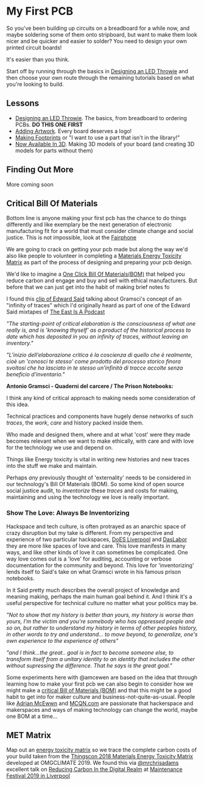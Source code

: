 # My First PCB

So you've been building up circuits on a breadboard for a while now, and maybe soldering some of them onto stripboard, but want to make them look nicer and be quicker and easier to solder?  You need to design your own printed circuit boards!

It's easier than you think.

Start off by running through the basics in [Designing an LED Throwie](DesigningAnLEDThrowie) and then choose your own route through the remaining tutorials based on what you're looking to build.

## Lessons

 * [Designing an LED Throwie](DesigningAnLEDThrowie).  The basics, from breadboard to ordering PCBs.  **DO THIS ONE FIRST**
 * [Adding Artwork](AddingArtwork).  Every board deserves a logo!
 * [Making Footprints](MakingFootprints) or "I want to use a part that isn't in the library!"
 * [Now Available In 3D](NowAvailableIn3D).  Making 3D models of your board (and creating 3D models for parts without them)

## Finding Out More

More coming soon

## Critical Bill Of Materials 

Bottom line is anyone making your first pcb has the chance to do things differently and like exemplary be the next generation of electronic manufacturing fit for a world that must consider climate change and social justice. This is not impossible, look at the [Fairphone](https://shop.fairphone.com/en/)

We are going to crack on getting your pcb made but along the way we'd also like people to volunteer in completing a [Materials Energy Toxicity Matrix](https://github.com/cheapjack/my-first-pcb/blob/master/MET_Matrix.md) as part of the process of designing and preparing your pcb design.

We'd like to imagine a [One Click Bill Of Materials(BOM)](https://kitspace.org/1-click-bom/) that helped you reduce carbon and engage and buy and sell with ethical manufacturers. But before that we can just get into the habit of making brief notes fo 

I found this [clip of Edward Said](https://soundcloud.com/nicolas-holzheu/edward-said-on-gramsci-infinity-of-traces-without-an-inventory) talking about Gramsci's concept of an "infinity of traces" which I'd originally heard as part of one of the Edward Said mixtapes of [The East Is A Podcast](https://www.eastpodcast.com/)


*"The starting-point of critical elaboration is the consciousness of what one really is, and is 'knowing thyself' as a product of the historical process to date which has deposited in you an infinity of traces, without leaving an inventory."*

*"L’inizio dell’elaborazione critica è la coscienza di quello che è realmente, cioè un 'conosci te stesso' come prodotto del processo storico finora svoltosi che ha lasciato in te stesso un’infinità di tracce accolte senza beneficio d’inventario."*

**Antonio Gramsci - Quaderni del carcere / The Prison Notebooks:**

I think any kind of critical approach to making needs some consideration of this idea.

Technical practices and components have hugely dense networks of such *traces*, the *work*, *care* and history packed inside them.

Who made and designed them, where and at what 'cost' were they made becomes relevant when we want to make ethically, with care and with love for the technology we use and depend on.

Things like Energy toxicity is vital in writing new histories and new traces into the stuff we make and maintain.

 Perhaps *any* previously thought of 'externality' needs to be considered in our technology's Bill Of Materials (BOM). So some kind of open source social justice audit, to *inventorize* these *traces* and costs for making, maintaining and using the  technology we love is really important.


### Show The Love: Always Be Inventorizing

Hackspace and tech culture, is often protrayed as an anarchic space of crazy disruption but my take is different. From my perspective and experience of two particular hackspaces, [DoES Liverpool](https://doesliverpool.com) and  [DasLabor](https://wiki.das-labor.org/w/LABOR_Wiki) they are more like spaces of love and care. This love manifests in many ways, and like other kinds of love it can sometimes be complicated. One way love comes out is a 'love' for auditing, accounting or verbose documentation for the community and beyond. This love for 'inventorizing' lends itself to Said's take on what Gramsci wrote in his famous prison notebooks.

In it Said pretty much describes the overall project of knowledge and meaning making, perhaps the main human goal behind it. And I think it's a useful perspective for technical culture no matter what your politics may be.

*"Not to show that my history is better than yours, my history is worse than yours, I'm the victim and you're somebody who has oppressed people and so on, but rather to understand my history in terms of other peoples history, in other words to try and understand... to move beyond, to generalize, one's own experience to the experience of others"*

*"and I think...the great.. goal is in fact to become someone else, to transform itself from a unitary identity to an identity that includes the other without supressing the difference. That he says is the great goal."*

Some experiments here with @amcewen are based on the idea that through learning how to make your first pcb we can also begin to consider how we might make a [critical Bill of Materials (BOM)](https://github.com/cheapjack/my-first-pcb) and that this might be a good habit to get into for maker culture and business-not-quite-as-usual. People like [Adrian McEwwn](https://twitter.com/amcewen) and [MCQN.com](https://mcqn.com) are passionate that hackerspace and makerspaces and ways of making technology can change the world, maybe one BOM at a time...



## MET Matrix

Map out an [energy toxicity matrix](MET_Matrix.md) so we trace the complete carbon costs of your build taken from the [Thingscon 2018 Materials Energy Toxicity Matrix](http://thingscon2018.productscience.net/) developed at OMGCLIMATE 2019. We found this via [@mrchrisadams](https://twitter.com/mrchrisadams) excellent talk on [Reducing Carbon In the Digital Realm](https://docs.google.com/presentation/d/1_uTPiW5aMCwFhZcpLDxjY-AQMgDmHIyUEZQQ-G6XXq8/edit#slide=id.g5d9e2f62d2_0_42) at [Maintenance Festival 2019 in Liverpool](https://festivalofmaintenance.org.uk)
